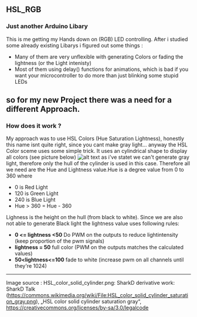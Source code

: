 ## HSL_RGB
### Just another Arduino Libary

This is me getting my Hands down on (RGB) LED controlling. After i studied some already existing Libarys i figured out some things :
* Many of them are very unflexible with generating Colors or fading the lightness (or the Light intenisty)
* Most of them using delay() functions for animations, which is bad if you want your microcontroller to do more than just blinking some stupid LEDs

so for my new Project there was a need for a different Approach.
---
### How does it work ?
My approach was to use HSL Colors (Hue Saturation Lightness), honestly this name isnt quite right, since you cant make gray light... anyway
the HSL Color sceme uses some simple trick. It uses an cylindrical shape to display all colors (see picture below)
![alt text](https://upload.wikimedia.org/wikipedia/commons/6/6b/HSL_color_solid_cylinder_saturation_gray.png "Logo Title Text 1")
as i've statet we can't generate gray light, therefore only the hull of the cylinder is used in this case. Therefore all we need are the Hue and Lightness value.Hue is a degree value from 0 to 360 where 
* 0 is Red Light
* 120 is Green Light
* 240 is Blue Light
* Hue > 360 = Hue - 360

Lighness is the height on the hull (from black to white). Since we are also not able to generate Black light the lightness value uses following rules:
* **0 <= lightness <50** Do PWM on the outputs to reduce lightintensity (keep proportion of the pwm signals)
* **lightness = 50** full color (PWM on the outputs matches the calculated values)
* **50<lightness<=100** fade to white (increase pwm on all channels until they're 1024)
---
Image source :
HSL_color_solid_cylinder.png: SharkD derivative work: SharkD Talk (https://commons.wikimedia.org/wiki/File:HSL_color_solid_cylinder_saturation_gray.png), „HSL color solid cylinder saturation gray“, https://creativecommons.org/licenses/by-sa/3.0/legalcode 
